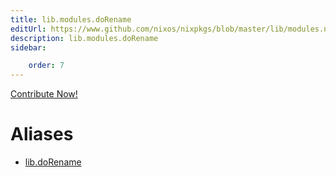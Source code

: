 ```yaml
---
title: lib.modules.doRename
editUrl: https://www.github.com/nixos/nixpkgs/blob/master/lib/modules.nix#L1285C14
description: lib.modules.doRename
sidebar:

    order: 7
---
```


<a href="https://www.github.com/nixos/nixpkgs/blob/master/lib/modules.nix#L1285C14">Contribute Now!</a>


# Aliases

- [lib.doRename](./reference/lib/lib-doRename)


